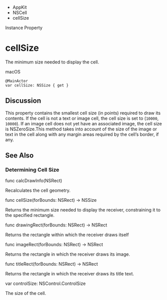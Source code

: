 

- AppKit
- NSCell
-  cellSize 

Instance Property

# cellSize

The minimum size needed to display the cell.

macOS

``` source
@MainActor
var cellSize: NSSize { get }
```

## Discussion

This property contains the smallest cell size (in points) required to draw its contents. If the cell is not a text or image cell, the cell size is set to (`10000`, `10000`). If an image cell does not yet have an associated image, the cell size is NSZeroSize.This method takes into account of the size of the image or text in the cell along with any margin areas required by the cell’s border, if any.

## See Also

### Determining Cell Size

func calcDrawInfo(NSRect)

Recalculates the cell geometry.

func cellSize(forBounds: NSRect) -> NSSize

Returns the minimum size needed to display the receiver, constraining it to the specified rectangle.

func drawingRect(forBounds: NSRect) -> NSRect

Returns the rectangle within which the receiver draws itself

func imageRect(forBounds: NSRect) -> NSRect

Returns the rectangle in which the receiver draws its image.

func titleRect(forBounds: NSRect) -> NSRect

Returns the rectangle in which the receiver draws its title text.

var controlSize: NSControl.ControlSize

The size of the cell.

